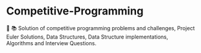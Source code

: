 # Competitive-Programming
:pushpin: :books: Solution of competitive programming problems and challenges, Project Euler Solutions, Data Structures, Data Structure implementations, Algorithms and Interview Questions.
